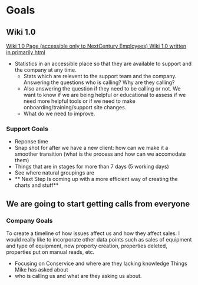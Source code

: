 # Goals
## Wiki 1.0 
[Wiki 1.0 Page (accessible only to NextCentury Employees) ](https://wiki.nextcenturymeters.com/books/support-stuff/page/stats-hub#bkmrk-index-0)
[Wiki 1.0 written in primarily html](https://github.com/brandibushman/NextCentury/blob/master/Analytics/Wiki%201%20pt%200%20.md)
- Statistics in an accessible place so that they are available to support and the company at any time. 
  - Stats which are relevent to the support team and the company. Answering the questions who is calling? Why are they calling? 
  - Also answering the question if they need to be calling or not. We want to know if we are being helpful or educational to assess if we need more helpful tools or if we need to make onboarding/training/support site changes. 
  - What do we need to improve. 

### Support Goals

- Reponse time
- Snap shot for after we have a new client: how can we make it a smoother transition (what is the process and how can we accomodate them)
- Things that are in stages for more than 7 days (5 working days)
- See where natural groupings are 
- **  Next Step Is coming up with a more efficient way of creating the charts and stuff**

## We are going to start getting calls from everyone 

### Company Goals
To create a timeline of how issues affect us and how they affect sales. I would really like to incorporate other data points such as sales of equipment and type of equipment, new property creation, properties deleted, properties put on manual reads, etc. 

- Focusing on Conservice and where are they lacking knowledge
Things Mike has asked about 
- who is calling us and what are they asking us about. 
